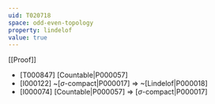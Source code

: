```yaml
---
uid: T020718
space: odd-even-topology
property: lindelof
value: true
---
```

[[Proof]]

* [T000847] [Countable|P000057]
* [I000122] ~[$\sigma$-compact|P000017] => ~[Lindelof|P000018]
* [I000074] [Countable|P000057] => [$\sigma$-compact|P000017]

